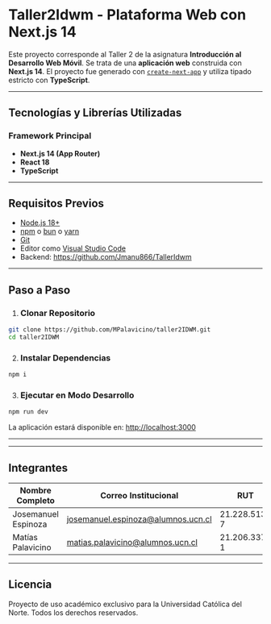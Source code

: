 # Taller2Idwm - Plataforma Web con Next.js 14

Este proyecto corresponde al Taller 2 de la asignatura **Introducción al Desarrollo Web Móvil**. Se trata de una **aplicación web** construida con **Next.js 14**. El proyecto fue generado con [`create-next-app`](https://nextjs.org/docs/app/api-reference/cli/create-next-app) y utiliza tipado estricto con **TypeScript**.

---

##  Tecnologías y Librerías Utilizadas

###  Framework Principal

- **Next.js 14 (App Router)**
- **React 18**
- **TypeScript**


---

##  Requisitos Previos

- [Node.js 18+](https://nodejs.org/)
- [npm](https://www.npmjs.com/) o [bun](https://bun.sh/) o [yarn](https://yarnpkg.com/)
- [Git](https://git-scm.com/)
- Editor como [Visual Studio Code](https://code.visualstudio.com/)
- Backend: https://github.com/Jmanu866/TallerIdwm

---

## Paso a Paso

1. ### Clonar Repositorio

```bash
git clone https://github.com/MPalavicino/taller2IDWM.git
cd taller2IDWM
```

2. ### Instalar Dependencias

```bash
npm i
```

3. ### Ejecutar en Modo Desarrollo

```bash
npm run dev
```

La aplicación estará disponible en: [http://localhost:3000](http://localhost:3000)

---
---

##  Integrantes

| Nombre Completo         | Correo Institucional                    | RUT             |
|-------------------------|-----------------------------------------|-----------------|
| Josemanuel Espinoza     | josemanuel.espinoza@alumnos.ucn.cl      | 21.228.513-7    |
| Matías Palavicino       | matias.palavicino@alumnos.ucn.cl        | 21.206.337-1    |

---

##  Licencia

Proyecto de uso académico exclusivo para la Universidad Católica del Norte. Todos los derechos reservados.

